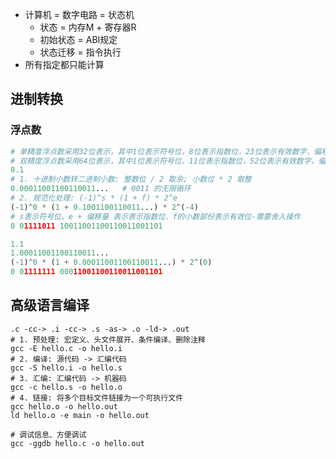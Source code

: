 - 计算机 = 数字电路 = 状态机
    - 状态 = 内存M + 寄存器R
    - 初始状态 = ABI规定
    - 状态迁移 = 指令执行
- 所有指定都只能计算


## 进制转换
### 浮点数

```python
# 单精度浮点数采用32位表示，其中1位表示符号位，8位表示指数位，23位表示有效数字，偏移量为 127
# 双精度浮点数采用64位表示，其中1位表示符号位，11位表示指数位，52位表示有效数字，偏移量为 1023
0.1
# 1. 十进制小数转二进制小数: 整数位 / 2 取余; 小数位 * 2 取整
0.00011001100110011...   # 0011 的无限循环
# 2. 规范化处理: (-1)^s * (1 + f) * 2^e
(-1)^0 * (1 + 0.1001100110011...) * 2^(-4)
# s表示符号位、e + 偏移量 表示表示指数位、f的小数部份表示有效位-需要舍入操作
0 01111011 10011001100110011001101

1.1
1.00011001100110011...
(-1)^0 * (1 + 0.00011001100110011...) * 2^(0)
0 01111111 00011001100110011001101
```

## 高级语言编译
```shell
.c -cc-> .i -cc-> .s -as-> .o -ld-> .out
# 1. 预处理: 宏定义、头文件展开、条件编译、删除注释
gcc -E hello.c -o hello.i
# 2. 编译: 源代码 -> 汇编代码
gcc -S hello.i -o hello.s
# 3. 汇编: 汇编代码 -> 机器码
gcc -c hello.s -o hello.o
# 4. 链接: 将多个目标文件链接为一个可执行文件
gcc hello.o -o hello.out
ld hello.o -e main -o hello.out

# 调试信息、方便调试
gcc -ggdb hello.c -o hello.out
```


